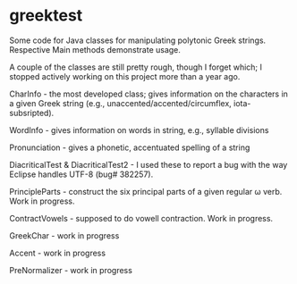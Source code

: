 greektest
=========

Some code for Java classes for manipulating polytonic Greek strings. Respective Main methods demonstrate usage.

A couple of the classes are still pretty rough, though I forget which; I stopped actively working on this project more than a year ago.

CharInfo - the most developed class; gives information on the characters in a given Greek string (e.g., unaccented/accented/circumflex, iota-subsripted).

WordInfo - gives information on words in string, e.g., syllable divisions

Pronunciation - gives a phonetic, accentuated spelling of a string

DiacriticalTest & DiacriticalTest2 - I used these to report a bug with the way Eclipse handles UTF-8 (bug# 382257).

PrincipleParts - construct the six principal parts of a given regular ω verb. Work in progress.

ContractVowels - supposed to do vowell contraction. Work in progress.

GreekChar - work in progress

Accent - work in progress

PreNormalizer - work in progress
